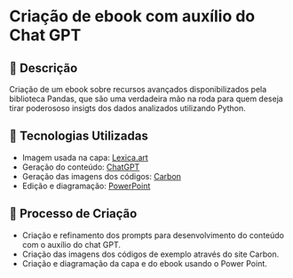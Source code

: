 # Criação de ebook com auxílio do Chat GPT

## 📒 Descrição
Criação de um ebook sobre recursos avançados disponibilizados pela biblioteca Pandas, que são uma verdadeira mão na roda para quem deseja tirar poderososo insigts dos dados analizados utilizando Python.

## 🤖 Tecnologias Utilizadas
- Imagem usada na capa:  [Lexica.art](https://lexica.art/)
- Geração do conteúdo: [ChatGPT](https://chat.openai.com/)
- Geração das imagens dos códigos: [Carbon](https://carbon.now.sh/)
- Edição e diagramação: [PowerPoint](https://www.microsoft.com/pt-br/microsoft-365/powerpoint)

## 🧐 Processo de Criação
- Criação e refinamento dos prompts para desenvolvimento do conteúdo com o auxílio do chat GPT. 
- Criação das imagens dos códigos de exemplo através do site Carbon. 
- Criação e diagramação da capa e do ebook usando o Power Point.
